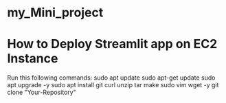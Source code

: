 # my_Mini_project
# How to Deploy Streamlit app on EC2 Instance
Run this following commands:
sudo apt update
sudo apt-get update
sudo apt upgrade -y
sudo apt install git curl unzip tar make sudo vim wget -y
git clone "Your-Repository"
